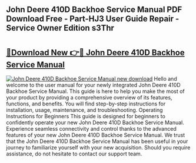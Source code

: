 ## John Deere 410D Backhoe Service Manual PDF Download Free - Part-HJ3 User Guide Repair - Service Owner Edition s3Thr

# <h2><a href="http://bc90714.oget.top/?id=John+Deere+410D+Backhoe+Service+Manual">🔗Download New 👉🔴 John Deere 410D Backhoe Service Manual</a></h2>

[![John Deere 410D Backhoe Service Manual new download](https://i.imgur.com/5g1atiW.png)](http://bc90714.oget.top/?id=John+Deere+410D+Backhoe+Service+Manual)
Hello and welcome to the user manual for your newly integrated John Deere 410D Backhoe Service Manual. This guide is here to help you make the most of your product by providing a comprehensive overview of its features, functions, and benefits. You will find step-by-step instructions for installation, usage, maintenance, and troubleshooting. Operating Instructions for Beginners This guide is designed for beginners to confidently operate your new John Deere 410D Backhoe Service Manual. Experience seamless connectivity and control thanks to the advanced features of your new John Deere 410D Backhoe Service Manual. We trust that the John Deere 410D Backhoe Service Manual has been useful in your journey to familiarize yourself with your new acquisition. Should you require assistance, do not hesitate to contact our support team.
